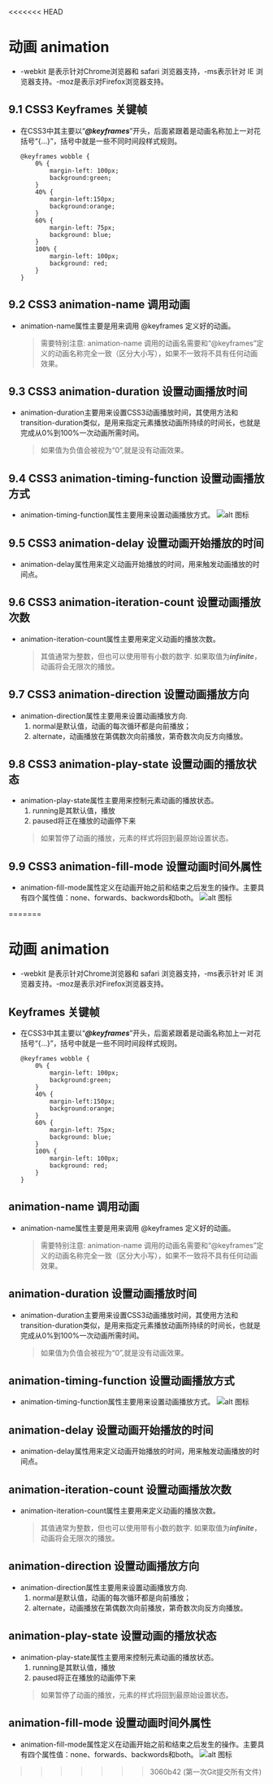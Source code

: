 <<<<<<< HEAD
# 动画 animation


- -webkit 是表示针对Chrome浏览器和 safari 浏览器支持，-ms表示针对 IE 浏览器支持。-moz是表示对Firefox浏览器支持。


## 9.1 CSS3 Keyframes 关键帧

- 在CSS3中其主要以“***@keyframes***”开头，后面紧跟着是动画名称加上一对花括号“{…}”，括号中就是一些不同时间段样式规则。
    ```
    @keyframes wobble {
        0% {
            margin-left: 100px;
            background:green;
        }
        40% {
            margin-left:150px;
            background:orange;
        }
        60% {
            margin-left: 75px;
            background: blue;
        }
        100% {
            margin-left: 100px;
            background: red;
        }
    }
    ```

## 9.2 CSS3 animation-name 调用动画

- animation-name属性主要是用来调用 @keyframes 定义好的动画。
    > 需要特别注意: animation-name 调用的动画名需要和“@keyframes”定义的动画名称完全一致（区分大小写），如果不一致将不具有任何动画效果。


## 9.3 CSS3 animation-duration 设置动画播放时间

- animation-duration主要用来设置CSS3动画播放时间，其使用方法和transition-duration类似，是用来指定元素播放动画所持续的时间长，也就是完成从0%到100%一次动画所需时间。
    > 如果值为负值会被视为“0”,就是没有动画效果。



## 9.4 CSS3 animation-timing-function 设置动画播放方式

- animation-timing-function属性主要用来设置动画播放方式。
    ![alt 图标](transition-timing-function.jpg)




## 9.5 CSS3 animation-delay 设置动画开始播放的时间

- animation-delay属性用来定义动画开始播放的时间，用来触发动画播放的时间点。

## 9.6 CSS3 animation-iteration-count 设置动画播放次数

- animation-iteration-count属性主要用来定义动画的播放次数。
    > 其值通常为整数，但也可以使用带有小数的数字.
    > 如果取值为***infinite***，动画将会无限次的播放。


## 9.7 CSS3 animation-direction 设置动画播放方向

- animation-direction属性主要用来设置动画播放方向.
    1. normal是默认值，动画的每次循环都是向前播放；
    2. alternate，动画播放在第偶数次向前播放，第奇数次向反方向播放。



## 9.8 CSS3 animation-play-state 设置动画的播放状态

- animation-play-state属性主要用来控制元素动画的播放状态。
    1. running是其默认值，播放
    2. paused将正在播放的动画停下来
    > 如果暂停了动画的播放，元素的样式将回到最原始设置状态。



## 9.9 CSS3 animation-fill-mode 设置动画时间外属性

- animation-fill-mode属性定义在动画开始之前和结束之后发生的操作。主要具有四个属性值：none、forwards、backwords和both。
    ![alt 图标](animation-fill-mode.png)

=======
# 动画 animation


- -webkit 是表示针对Chrome浏览器和 safari 浏览器支持，-ms表示针对 IE 浏览器支持。-moz是表示对Firefox浏览器支持。


## Keyframes 关键帧

- 在CSS3中其主要以“***@keyframes***”开头，后面紧跟着是动画名称加上一对花括号“{…}”，括号中就是一些不同时间段样式规则。
    ```
    @keyframes wobble {
        0% {
            margin-left: 100px;
            background:green;
        }
        40% {
            margin-left:150px;
            background:orange;
        }
        60% {
            margin-left: 75px;
            background: blue;
        }
        100% {
            margin-left: 100px;
            background: red;
        }
    }
    ```

## animation-name 调用动画

- animation-name属性主要是用来调用 @keyframes 定义好的动画。
    > 需要特别注意: animation-name 调用的动画名需要和“@keyframes”定义的动画名称完全一致（区分大小写），如果不一致将不具有任何动画效果。


## animation-duration 设置动画播放时间

- animation-duration主要用来设置CSS3动画播放时间，其使用方法和transition-duration类似，是用来指定元素播放动画所持续的时间长，也就是完成从0%到100%一次动画所需时间。
    > 如果值为负值会被视为“0”,就是没有动画效果。



## animation-timing-function 设置动画播放方式

- animation-timing-function属性主要用来设置动画播放方式。
    ![alt 图标](transition-timing-function.jpg)




## animation-delay 设置动画开始播放的时间

- animation-delay属性用来定义动画开始播放的时间，用来触发动画播放的时间点。

## animation-iteration-count 设置动画播放次数

- animation-iteration-count属性主要用来定义动画的播放次数。
    > 其值通常为整数，但也可以使用带有小数的数字.
    > 如果取值为***infinite***，动画将会无限次的播放。


## animation-direction 设置动画播放方向

- animation-direction属性主要用来设置动画播放方向.
    1. normal是默认值，动画的每次循环都是向前播放；
    2. alternate，动画播放在第偶数次向前播放，第奇数次向反方向播放。



## animation-play-state 设置动画的播放状态

- animation-play-state属性主要用来控制元素动画的播放状态。
    1. running是其默认值，播放
    2. paused将正在播放的动画停下来
    > 如果暂停了动画的播放，元素的样式将回到最原始设置状态。



## animation-fill-mode 设置动画时间外属性

- animation-fill-mode属性定义在动画开始之前和结束之后发生的操作。主要具有四个属性值：none、forwards、backwords和both。
    ![alt 图标](animation-fill-mode.png)

>>>>>>> 3060b42 (第一次Git提交所有文件)
